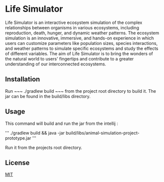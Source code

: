 # Life Simulator

Life Simulator is an interactive ecosystem simulation of the complex relationships between organisms in various ecosystems, including reproduction, death, hunger, and dynamic weather patterns. The ecosystem simulation is an innovative, immersive, and hands-on experience in which users can customize parameters like population sizes, species interactions, and weather patterns to simulate specific ecosystems and study the effects of different variables. The aim of Life Simulator is to bring the wonders of the natural world to users' fingertips and contribute to a greater understanding of our interconnected ecosystems.

## Installation

Run ~~~ ./gradlew build ~~~ from the project root directory to build it. The jar can be found in the build/libs directory.

## Usage


This command will build and run the jar from the intellij :

''' 
./gradlew build && java -jar build/libs/animal-simulation-project-prototype.jar
'''

Run it from the projects root directory.

## License

[MIT](https://choosealicense.com/licenses/mit/)
